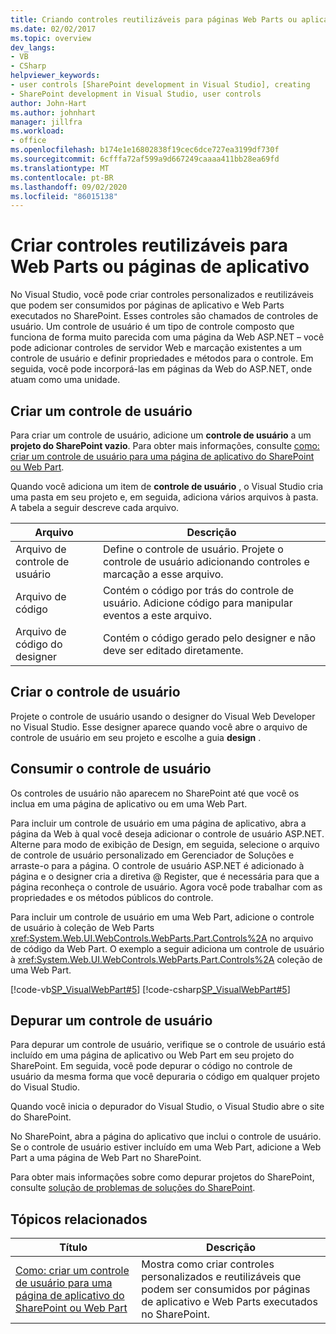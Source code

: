 ```yaml
---
title: Criando controles reutilizáveis para páginas Web Parts ou aplicativo | Microsoft Docs
ms.date: 02/02/2017
ms.topic: overview
dev_langs:
- VB
- CSharp
helpviewer_keywords:
- user controls [SharePoint development in Visual Studio], creating
- SharePoint development in Visual Studio, user controls
author: John-Hart
ms.author: johnhart
manager: jillfra
ms.workload:
- office
ms.openlocfilehash: b174e1e16802838f19cec6dce727ea3199df730f
ms.sourcegitcommit: 6cfffa72af599a9d667249caaaa411bb28ea69fd
ms.translationtype: MT
ms.contentlocale: pt-BR
ms.lasthandoff: 09/02/2020
ms.locfileid: "86015138"
---
```

# <a name="create-reusable-controls-for-web-parts-or-application-pages"></a>Criar controles reutilizáveis para Web Parts ou páginas de aplicativo
  No Visual Studio, você pode criar controles personalizados e reutilizáveis que podem ser consumidos por páginas de aplicativo e Web Parts executados no SharePoint. Esses controles são chamados de controles de usuário. Um controle de usuário é um tipo de controle composto que funciona de forma muito parecida com uma página da Web ASP.NET – você pode adicionar controles de servidor Web e marcação existentes a um controle de usuário e definir propriedades e métodos para o controle. Em seguida, você pode incorporá-las em páginas da Web do ASP.NET, onde atuam como uma unidade.

## <a name="create-a-user-control"></a>Criar um controle de usuário
 Para criar um controle de usuário, adicione um **controle de usuário** a um **projeto do SharePoint vazio**. Para obter mais informações, consulte [como: criar um controle de usuário para uma página de aplicativo do SharePoint ou Web Part](../sharepoint/how-to-create-a-user-control-for-a-sharepoint-application-page-or-web-part.md).

 Quando você adiciona um item de **controle de usuário** , o Visual Studio cria uma pasta em seu projeto e, em seguida, adiciona vários arquivos à pasta. A tabela a seguir descreve cada arquivo.

|Arquivo|Descrição|
|----------|-----------------|
|Arquivo de controle de usuário|Define o controle de usuário. Projete o controle de usuário adicionando controles e marcação a esse arquivo.|
|Arquivo de código|Contém o código por trás do controle de usuário. Adicione código para manipular eventos a este arquivo.|
|Arquivo de código do designer|Contém o código gerado pelo designer e não deve ser editado diretamente.|

## <a name="design-the-user-control"></a>Criar o controle de usuário
 Projete o controle de usuário usando o designer do Visual Web Developer no Visual Studio. Esse designer aparece quando você abre o arquivo de controle de usuário em seu projeto e escolhe a guia **design** .

## <a name="consume-the-user-control"></a>Consumir o controle de usuário
 Os controles de usuário não aparecem no SharePoint até que você os inclua em uma página de aplicativo ou em uma Web Part.

 Para incluir um controle de usuário em uma página de aplicativo, abra a página da Web à qual você deseja adicionar o controle de usuário ASP.NET. Alterne para modo de exibição de Design, em seguida, selecione o arquivo de controle de usuário personalizado em Gerenciador de Soluções e arraste-o para a página. O controle de usuário ASP.NET é adicionado à página e o designer cria a diretiva @ Register, que é necessária para que a página reconheça o controle de usuário. Agora você pode trabalhar com as propriedades e os métodos públicos do controle.

 Para incluir um controle de usuário em uma Web Part, adicione o controle de usuário à coleção de Web Parts <xref:System.Web.UI.WebControls.WebParts.Part.Controls%2A> no arquivo de código da Web Part. O exemplo a seguir adiciona um controle de usuário à <xref:System.Web.UI.WebControls.WebParts.Part.Controls%2A> coleção de uma Web Part.

 [!code-vb[SP_VisualWebPart#5](../sharepoint/codesnippet/VisualBasic/sp_visualwebpart.vb/visualwebpart1/visualwebpart1.vb#5)]
 [!code-csharp[SP_VisualWebPart#5](../sharepoint/codesnippet/CSharp/sp_visualwebpart.cs/visualwebpart1/visualwebpart1.cs#5)]

## <a name="debug-a-user-control"></a>Depurar um controle de usuário
 Para depurar um controle de usuário, verifique se o controle de usuário está incluído em uma página de aplicativo ou Web Part em seu projeto do SharePoint. Em seguida, você pode depurar o código no controle de usuário da mesma forma que você depuraria o código em qualquer projeto do Visual Studio.

 Quando você inicia o depurador do Visual Studio, o Visual Studio abre o site do SharePoint.

 No SharePoint, abra a página do aplicativo que inclui o controle de usuário. Se o controle de usuário estiver incluído em uma Web Part, adicione a Web Part a uma página de Web Part no SharePoint.

 Para obter mais informações sobre como depurar projetos do SharePoint, consulte [solução de problemas de soluções do SharePoint](../sharepoint/troubleshooting-sharepoint-solutions.md).

## <a name="related-topics"></a>Tópicos relacionados

|Título|Descrição|
|-----------|-----------------|
|[Como: criar um controle de usuário para uma página de aplicativo do SharePoint ou Web Part](../sharepoint/how-to-create-a-user-control-for-a-sharepoint-application-page-or-web-part.md)|Mostra como criar controles personalizados e reutilizáveis que podem ser consumidos por páginas de aplicativo e Web Parts executados no SharePoint.|
